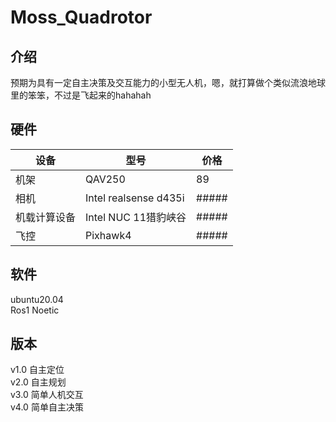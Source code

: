 # Moss_Quadrotor
## 介绍
预期为具有一定自主决策及交互能力的小型无人机，嗯，就打算做个类似流浪地球里的笨笨，不过是飞起来的hahahah

## 硬件
| 设备 | 型号 | 价格
| --- | ----------- |---------- |
| 机架 |  QAV250   |89|
| 相机 |  Intel  realsense d435i     |#####|
| 机载计算设备 |  Intel NUC 11猎豹峡谷   |#####|
| 飞控 | Pixhawk4 |#####|

## 软件
ubuntu20.04  
Ros1 Noetic


## 版本
v1.0 自主定位  
v2.0 自主规划  
v3.0 简单人机交互  
v4.0 简单自主决策  
